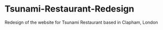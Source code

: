 # Tsunami-Restaurant-Redesign
Redesign of the website for Tsunami Restaurant based in Clapham, London
